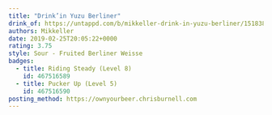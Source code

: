 ```yaml
---
title: "Drink’in Yuzu Berliner"
drink_of: https://untappd.com/b/mikkeller-drink-in-yuzu-berliner/1518385
authors: Mikkeller
date: 2019-02-25T20:05:22+0000
rating: 3.75
style: Sour - Fruited Berliner Weisse
badges:
  - title: Riding Steady (Level 8)
    id: 467516589
  - title: Pucker Up (Level 5)
    id: 467516590
posting_method: https://ownyourbeer.chrisburnell.com
---
```

